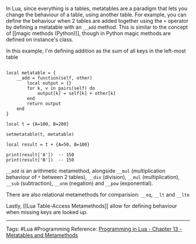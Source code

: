 In Lua, since everything is a tables, metatables are a paradigm that lets you change the behaviour of a table, using another table. For example, you can define the behaviour when 2 tables are added together using the `+` operator by defining a metatable with an  `__add` method. This is similar to the concept of [[magic methods (Python)]], though in Python magic methods are defined on instance's class.

In this example, I'm defining addition as the sum of all keys in the left-most table

```

local metatable = {
    __add = function(self, other)
        local output = {}
        for k, v in pairs(self) do
            output[k] = self[k] + other[k]
        end
        return output
    end
}

local t = {A=100, B=200}

setmetatable(t, metatable)

local result = t + {A=50, B=100}

print(result['A'])  -- 150
print(result['B'])  -- 150
```

`__add` is an arithmetic metamethod, alongside `__mul` (multiplication behaviour of `*` between 2 tables), `__div` (division), `__mul` (multiplication), `__sub` (subtraction), `__unm` (negation) and `__pow` (exponential).

There are also relational metamethods for comparision: `__eq`, `__lt` and `__lte`

Lastly, [[Lua Table-Access Metamethods]] allow for defining behaviour when missing keys are looked up.

---

Tags: #Lua #Programming 
Reference: [Programming in Lua - Chapter 13 - Metatables and Metamethods](https://www.lua.org/pil/13.html)